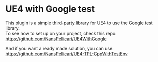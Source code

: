 # UE4 with Google test

This plugin is a simple [third-party library](https://docs.unrealengine.com/en-US/Programming/BuildTools/ThirdPartyLibraries/index.html) for [UE4](https://github.com/EpicGames/UnrealEngine) to use the [Google test](https://github.com/google/googletest) library.  
To see how to set up on your project, check this repo: https://github.com/NansPellicari/UE4WithGoogle  

And if you want a ready made solution, you can use: https://github.com/NansPellicari/UE4-TPL-CppWithTestEnv
